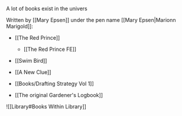 A lot of books exist in the univers

Written by [[Mary Epsen]] under the pen name [[Mary Epsen|Marionn Marigold]]:
- [[The Red Prince]]
	- [[The Red Prince FE]]
- [[Swim Bird]]
- [[A New Clue]]
- [[Books/Drafting Strategy Vol 1]]

- [[The original Gardener's Logbook]]


![[Library#Books Within Library]]
